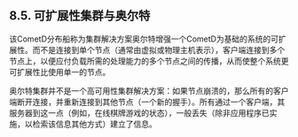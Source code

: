 ## 8.5. 可扩展性集群与奥尔特
该CometD分布船称为集群解决方案奥尔特增强一个CometD为基础的系统的可扩展性。而不是连接到单个节点（通常由虚拟或物理主机表示），客户端连接到多个节点上，以便应付负载所需的处理能力的多个节点之间的传播，从而使整个系统更可扩展性比使用单一的节点。

奥尔特集群并不是一个高可用性集群解决方案：如果节点崩溃的，那么所有的客户端断开连接，并重新连接到其他节点（一个新的握手）。所有通过一个客户端，其服务器到这一点（例如，在线棋牌游戏的状态），一般丢失（除非应用程序已实施，以检索该信息其他方式）建立了信息。
